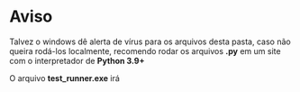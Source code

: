 # Aviso

Talvez o windows dê alerta de vírus para os arquivos desta pasta, caso não queira rodá-los localmente, recomendo rodar os arquivos **.py** em um site com o interpretador de **Python 3.9+**

O arquivo **test_runner.exe** irá 
